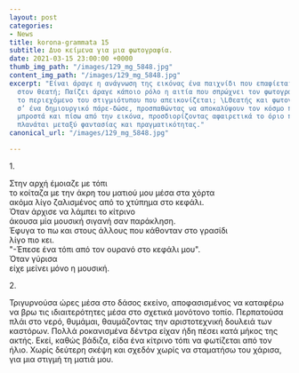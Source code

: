 ```yaml
---
layout: post
categories:
- News
title: korona-grammata 15
subtitle: Δυο κείμενα για μια φωτογραφία.
date: 2021-03-15 23:00:00 +0000
thumb_img_path: "/images/129_mg_5848.jpg"
content_img_path: "/images/129_mg_5848.jpg"
excerpt: "Είναι άραγε η ανάγνωση της εικόνας ένα παιχνίδι που επαφίεται αποκλειστικά
  στον θεατή; Παίζει άραγε κάποιο ρόλο η αιτία που σπρώχνει τον φωτογράφο να επιλέξει
  το περιεχόμενο του στιγμιότυπου που απεικονίζεται; \LΘεατής και φωτογράφος συνευρίσκονται
  σ’ ένα δημιουργικό πάρε-δώσε, προσπαθώντας να αποκαλύψουν τον κόσμο που υπάρχει
  μπροστά και πίσω από την εικόνα, προσδιορίζοντας αφαιρετικά το όριο που μπορεί να
  πλανάται μεταξύ φαντασίας και πραγματικότητας."
canonical_url: "/images/129_mg_5848.jpg"

---
```

1\.

Στην αρχή έμοιαζε με τόπι  
το κοίταζα με την άκρη του ματιού μου μέσα στα χόρτα  
ακόμα λίγο ζαλισμένος από το χτύπημα στο κεφάλι.  
Όταν άρχισε να λάμπει το κίτρινο  
άκουσα μία μουσική σιγανή σαν παράκληση.  
Έφυγα το πω και στους άλλους που κάθονταν στο γρασίδι  
λίγο πιο κει.  
"-Έπεσε ένα τόπι από τον ουρανό στο κεφάλι μου".  
Όταν γύρισα  
είχε μείνει μόνο η μουσική.

2\.

Τριγυρνούσα ώρες μέσα στο δάσος εκείνο, αποφασισμένος να καταφέρω να βρω τις ιδιαιτερότητες μέσα στο σχετικά μονότονο τοπίο. Περπατούσα πλάι στο νερό, θυμάμαι, θαυμάζοντας την αριστοτεχνική δουλειά των καστόρων. Πολλά ροκανισμένα δέντρα είχαν ήδη πέσει κατά μήκος της ακτής. Εκεί, καθώς βάδιζα, είδα ένα κίτρινο τόπι να φωτίζεται από τον ήλιο. Χωρίς δεύτερη σκέψη και σχεδόν χωρίς να σταματήσω του χάρισα, για μια στιγμή τη ματιά μου.